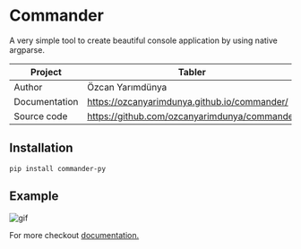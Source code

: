 # Commander

A very simple tool to create beautiful console application by using native argparse.

| Project       | Tabler                                       |
|---------------|----------------------------------------------|
| Author        | Özcan Yarımdünya                             |
| Documentation | https://ozcanyarimdunya.github.io/commander/ |
| Source code   | https://github.com/ozcanyarimdunya/commander |

## Installation

```shell
pip install commander-py
```

## Example

![gif](docs/images/sample.gif)

For more checkout [documentation.](https://ozcanyarimdunya.github.io/commander/)

